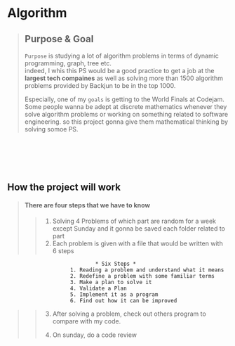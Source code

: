 # Algorithm

> ## Purpose & Goal
> `Purpose` is studying a lot of algorithm problems in terms of dynamic programming, graph, tree etc.  
> indeed, I whis this PS would be a good practice to get a job at the **largest tech compaines** as well as
> solving more than 1500 algorithm problems provided by Backjun to be in the top 1000.
> 
> Especially, one of my `goals` is getting to the World Finals at Codejam. Some people wanna be adept at discrete mathematics 
> whenever they solve algorithm problems or working on something related to software engineering. so this project gonna give them
> mathematical thinking by solving somoe PS.  


<br />
<br />
<br />
<br />
   
## How the project will work

> #### There are four steps that we have to know
>
>
>> 1. Solving 4 Problems of which part are random for a week except Sunday and it gonna be saved each folder related to part
>> 2. Each problem is given with a file that would be written with 6 steps
>>	
```						  
							* Six Steps *
					1. Reading a problem and understand what it means
					2. Redefine a problem with some familiar terms
					3. Make a plan to solve it
					4. Validate a Plan
					5. Implement it as a program
					6. Find out how it can be improved
```
>>
>> 3. After solving a problem, check out others program to compare with my code.
>>
>> 4. On sunday, do a code review 
>>





